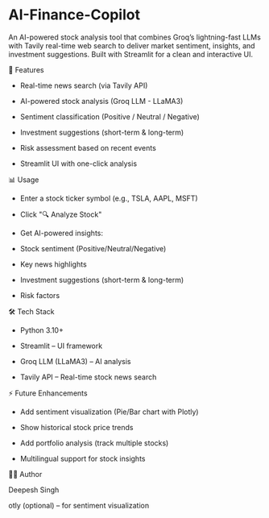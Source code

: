 # AI-Finance-Copilot
An AI-powered stock analysis tool that combines Groq’s lightning-fast LLMs with Tavily real-time web search to deliver market sentiment, insights, and investment suggestions.
Built with Streamlit for a clean and interactive UI.

🚀 Features

* Real-time news search (via Tavily API)

* AI-powered stock analysis (Groq LLM - LLaMA3)

* Sentiment classification (Positive / Neutral / Negative)

* Investment suggestions (short-term & long-term)

* Risk assessment based on recent events

* Streamlit UI with one-click analysis

📊 Usage

* Enter a stock ticker symbol (e.g., TSLA, AAPL, MSFT)

* Click "🔍 Analyze Stock"

* Get AI-powered insights:

* Stock sentiment (Positive/Neutral/Negative)

* Key news highlights

* Investment suggestions (short-term & long-term)

* Risk factors

🛠️ Tech Stack

* Python 3.10+

* Streamlit – UI framework

* Groq LLM (LLaMA3) – AI analysis

* Tavily API – Real-time stock news search


⚡ Future Enhancements

* Add sentiment visualization (Pie/Bar chart with Plotly)

* Show historical stock price trends

* Add portfolio analysis (track multiple stocks)

* Multilingual support for stock insights



👨‍💻 Author

Deepesh Singh

otly (optional) – for sentiment visualization
